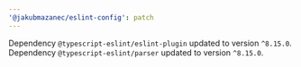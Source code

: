 ```yaml
---
'@jakubmazanec/eslint-config': patch
---
```

Dependency `@typescript-eslint/eslint-plugin` updated to version `^8.15.0`. Dependency `@typescript-eslint/parser` updated to version `^8.15.0`.
